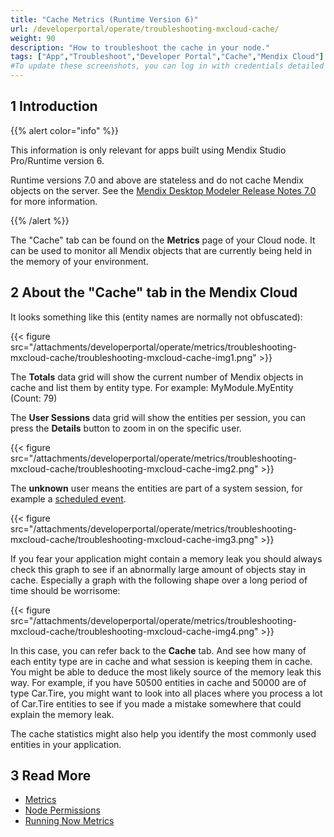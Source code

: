 ```yaml
---
title: "Cache Metrics (Runtime Version 6)"
url: /developerportal/operate/troubleshooting-mxcloud-cache/
weight: 90
description: "How to troubleshoot the cache in your node."
tags: ["App","Troubleshoot","Developer Portal","Cache","Mendix Cloud"]
#To update these screenshots, you can log in with credentials detailed in How to Update Screenshots Using Team Apps.
---
```


## 1 Introduction

{{% alert color="info" %}}

This information is only relevant for apps built using Mendix Studio Pro/Runtime version 6.

Runtime versions 7.0 and above are stateless and do not cache Mendix objects on the server. See the [Mendix Desktop Modeler Release Notes 7.0](/releasenotes/studio-pro/7.0/) for more information.

{{% /alert %}}

The "Cache" tab can be found on the **Metrics** page of your Cloud node. It can be used to monitor all Mendix objects that are currently being held in the memory of your environment.

## 2 About the "Cache" tab in the Mendix Cloud

It looks something like this (entity names are normally not obfuscated):

{{< figure src="/attachments/developerportal/operate/metrics/troubleshooting-mxcloud-cache/troubleshooting-mxcloud-cache-img1.png" >}}

The **Totals** data grid will show the current number of Mendix objects in cache and list them by entity type. For example: MyModule.MyEntity (Count: 79)

The **User Sessions** data grid will show the entities per session, you can press the **Details** button to zoom in on the specific user.

{{< figure src="/attachments/developerportal/operate/metrics/troubleshooting-mxcloud-cache/troubleshooting-mxcloud-cache-img2.png" >}}

The **unknown** user means the entities are part of a system session, for example a [scheduled event](/refguide/scheduled-events/).

{{< figure src="/attachments/developerportal/operate/metrics/troubleshooting-mxcloud-cache/troubleshooting-mxcloud-cache-img3.png" >}}

If you fear your application might contain a memory leak you should always check this graph to see if an abnormally large amount of objects stay in cache. Especially a graph with the following shape over a long period of time should be worrisome:

{{< figure src="/attachments/developerportal/operate/metrics/troubleshooting-mxcloud-cache/troubleshooting-mxcloud-cache-img4.png" >}}

In this case, you can refer back to the **Cache** tab. And see how many of each entity type are in cache and what session is keeping them in cache. You might be able to deduce the most likely source of the memory leak this way. 
For example, if you have 50500 entities in cache and 50000 are of type Car.Tire, you might want to look into all places where you process a lot of Car.Tire entities to see if you made a mistake somewhere that could explain the memory leak.

The cache statistics might also help you identify the most commonly used entities in your application.

## 3 Read More

* [Metrics](/developerportal/operate/metrics/)
* [Node Permissions](/developerportal/deploy/node-permissions/)
* [Running Now Metrics](/developerportal/operate/troubleshooting-mxcloud-runningnow/)
